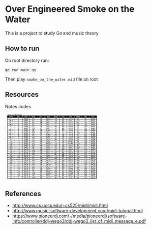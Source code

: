 # Over Engineered Smoke on the Water
This is a project to study Go and music theory

## How to run
On root directory run:
```
go run main.go
```
Then play `smoke_on_the_water.mid` file on root

## Resources
Notes codes

<img src="./static/notes.jpeg" width="60%">

## References

- http://www.cs.uccs.edu/~cs525/midi/midi.html
- http://www.music-software-development.com/midi-tutorial.html
- https://www.pioneerdj.com/-/media/pioneerdj/software-info/controller/ddj-wego3/ddj-wego3_list_of_midi_message_e.pdf
